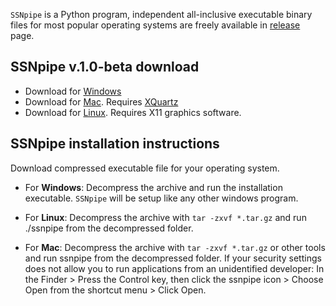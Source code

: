 `SSNpipe` is a Python program, independent all-inclusive executable binary files for most popular operating systems are freely available in [release](https://github.com/ahvdk/ssnpipe/releases) page.

## SSNpipe v.1.0-beta download
- Download for [Windows](https://github.com/ahvdk/SSNpipe/releases/download/v.1.0-beta/ssnpipe_windows.zip)
- Download for [Mac](https://github.com/ahvdk/SSNpipe/releases/download/v.1.0-beta/ssnpipe_mac.tar.gz). Requires [XQuartz](https://www.xquartz.org/)
- Download for [Linux](https://github.com/ahvdk/SSNpipe/releases/download/v.1.0-beta/ssnpipe_unix.tar.gz). Requires X11 graphics software.

## SSNpipe installation instructions
Download compressed executable file for your operating system.

- For **Windows**: Decompress the archive and run the installation executable. 
  `SSNpipe` will be setup like any other windows program.

- For **Linux**: Decompress the archive with `tar -zxvf *.tar.gz` and run ./ssnpipe from the decompressed folder.

- For **Mac**: Decompress the archive with `tar -zxvf *.tar.gz` or other tools and run ssnpipe from the decompressed folder.
  If your security settings does not allow you to run applications from an unidentified developer:
  In the Finder > Press the Control key, then click the ssnpipe icon > Choose Open from the shortcut menu > Click Open.
